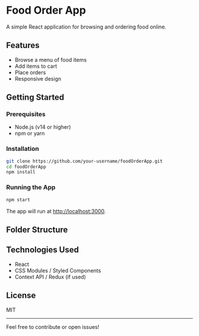 # Food Order App

A simple React application for browsing and ordering food online.

## Features

- Browse a menu of food items
- Add items to cart
- Place orders
- Responsive design

## Getting Started

### Prerequisites

- Node.js (v14 or higher)
- npm or yarn

### Installation

```bash
git clone https://github.com/your-username/foodOrderApp.git
cd foodOrderApp
npm install
```

### Running the App

```bash
npm start
```

The app will run at [http://localhost:3000](http://localhost:3000).

## Folder Structure

 

## Technologies Used

- React
- CSS Modules / Styled Components
- Context API / Redux (if used)

## License

MIT

---

Feel free to contribute or open issues!
